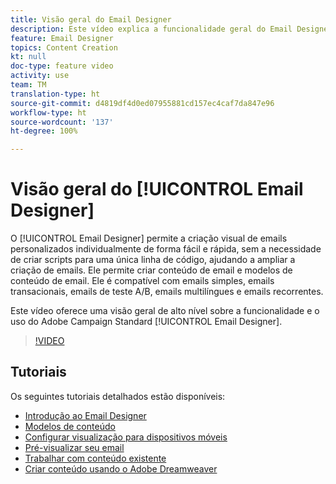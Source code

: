 ```yaml
---
title: Visão geral do Email Designer
description: Este vídeo explica a funcionalidade geral do Email Designer e como projetar um email partindo do zero. Esta página lista todos os vídeos de recursos disponíveis para o designer de email do Adobe Campaign
feature: Email Designer
topics: Content Creation
kt: null
doc-type: feature video
activity: use
team: TM
translation-type: ht
source-git-commit: d4819df4d0ed07955881cd157ec4caf7da847e96
workflow-type: ht
source-wordcount: '137'
ht-degree: 100%

---
```



# Visão geral do [!UICONTROL Email Designer] 

O [!UICONTROL Email Designer] permite a criação visual de emails personalizados individualmente de forma fácil e rápida, sem a necessidade de criar scripts para uma única linha de código, ajudando a ampliar a criação de emails. Ele permite criar conteúdo de email e modelos de conteúdo de email. Ele é compatível com emails simples, emails transacionais, emails de teste A/B, emails multilíngues e emails recorrentes.

Este vídeo oferece uma visão geral de alto nível sobre a funcionalidade e o uso do Adobe Campaign Standard [!UICONTROL Email Designer].

>[!VIDEO](https://video.tv.adobe.com/v/22771?quality=12&captions=por_br)

## Tutoriais

Os seguintes tutoriais detalhados estão disponíveis:

* [Introdução ao Email Designer](/help/designing-content/email-designer/getting-started-with-the-email-designer.md)
* [Modelos de conteúdo](/help/designing-content/email-designer/email-content-templates.md)
* [Configurar visualização para dispositivos móveis](/help/designing-content/email-designer/configure-the-mobile-view.md)
* [Pré-visualizar seu email](/help/designing-content/email-designer/preview-your-email.md)
* [Trabalhar com conteúdo existente](/help/designing-content/email-designer/working-with-existing-content.md)
* [Criar conteúdo usando o Adobe Dreamweaver](/help/designing-content/email-designer/dreamweaver-integration.md)

